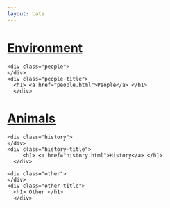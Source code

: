 ```yaml
---
layout: cata
---
```


<div class="cata1">
      <div class="environment">
      </div>
      <div class=environment-title">
      <h1> <a href="article_list.html">Environment</a> </h1>
      </div>
                                      
    <div class="people">
    </div>
    <div class="people-title">
      <h1> <a href="people.html">People</a> </h1>
      </div>
  </div>
  
 <div class="cata2">
      <div class="animals">
      </div>
      <div class="animals-title">
            <h1> <a href="animals.html">Animals</a> </h1>
      </div>
      
    <div class="history">
    </div>
    <div class="history-title">
         <h1> <a href="history.html">History</a> </h1>
      </div>
      
    <div class="other">
    </div>
    <div class="other-title">
      <h1> Other </h1>
      </div>
  </div>
